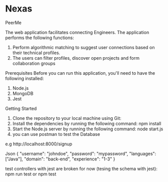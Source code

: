 # Nexas
PeerMe 

The web application facilitates connecting Engineers. The application performs the following functions:

1. Perform algorithmic matching to suggest user connections based on their technical profiles. 
2. The users can filter profiles, discover open projects and form collaboration groups


Prerequisites
Before you can run this application, you'll need to have the following installed:

1. Node.js
2. MongoDB
3. Jest


Getting Started
1. Clone the repository to your local machine using Git:
2. Install the dependencies by running the following command: npm install
3. Start the Node.js server by running the following command: node start.js
4. you can use postman to test the Database

e.g
http://localhost:8000/signup

Json
{
  "username": "johndoe",
  "password": "mypassword",
  "languages": ["Java"],
  "domain": "back-end",
  "experience": "1-3"
}


test controllers with jest are broken for now (tesing the schema with jest): npm run test or npm test




